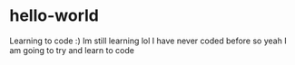# hello-world
Learning to code :)
Im still learning lol I have never coded before so yeah I am going to try and learn to code 
